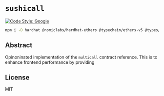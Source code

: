 # `sushicall`

[![Code Style: Google](https://img.shields.io/badge/code%20style-google-blueviolet.svg)](https://github.com/google/gts)

```bash
npm i -D hardhat @nomiclabs/hardhat-ethers @typechain/ethers-v5 @types/node@^14 typechain ts-node ethers typechain prettier prettier-plugin-solidity prettier-config-solidity dotenv @typechain/hardhat
```

## Abstract

Opinoninated implementation of the `multicall` contract reference. This is to enhance frontend performance by providing


## License

MIT

